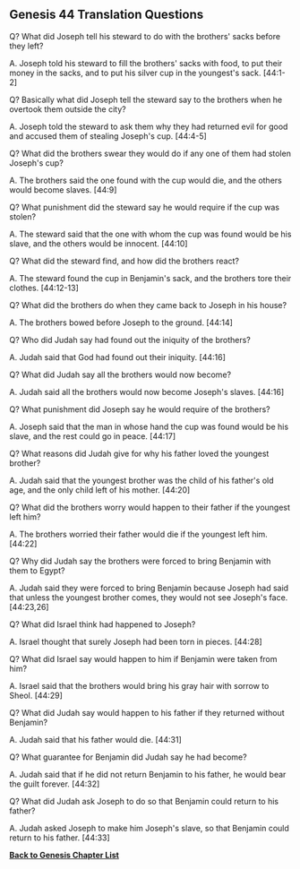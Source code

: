 ## Genesis 44 Translation Questions ##

Q? What did Joseph tell his steward to do with the brothers' sacks before they left?

A. Joseph told his steward to fill the brothers' sacks with food, to put their money in the sacks, and to put his silver cup in the youngest's sack. [44:1-2]

Q? Basically what did Joseph tell the steward say to the brothers when he overtook them outside the city?

A. Joseph told the steward to ask them why they had returned evil for good and accused them of stealing Joseph's cup. [44:4-5]

Q? What did the brothers swear they would do if any one of them had stolen Joseph's cup?

A. The brothers said the one found with the cup would die, and the others would become slaves. [44:9]

Q? What punishment did the steward say he would require if the cup was stolen?

A. The steward said that the one with whom the cup was found would be his slave, and the others would be innocent. [44:10]

Q? What did the steward find, and how did the brothers react?

A. The steward found the cup in Benjamin's sack, and the brothers tore their clothes. [44:12-13]

Q? What did the brothers do when they came back to Joseph in his house?

A. The brothers bowed before Joseph to the ground. [44:14]

Q? Who did Judah say had found out the iniquity of the brothers?

A. Judah said that God had found out their iniquity. [44:16]

Q? What did Judah say all the brothers would now become?

A. Judah said all the brothers would now become Joseph's slaves. [44:16]

Q? What punishment did Joseph say he would require of the brothers?

A. Joseph said that the man in whose hand the cup was found would be his slave, and the rest could go in peace. [44:17]

Q? What reasons did Judah give for why his father loved the youngest brother?

A. Judah said that the youngest brother was the child of his father's old age, and the only child left of his mother. [44:20]

Q? What did the brothers worry would happen to their father if the youngest left him?

A. The brothers worried their father would die if the youngest left him. [44:22]

Q? Why did Judah say the brothers were forced to bring Benjamin with them to Egypt?

A. Judah said they were forced to bring Benjamin because Joseph had said that unless the youngest brother comes, they would not see Joseph's face. [44:23,26]

Q? What did Israel think had happened to Joseph?

A. Israel thought that surely Joseph had been torn in pieces. [44:28]

Q? What did Israel say would happen to him if Benjamin were taken from him?

A. Israel said that the brothers would bring his gray hair with sorrow to Sheol. [44:29]

Q? What did Judah say would happen to his father if they returned without Benjamin?

A. Judah said that his father would die. [44:31]

Q? What guarantee for Benjamin did Judah say he had become?

A. Judah said that if he did not return Benjamin to his father, he would bear the guilt forever. [44:32]

Q? What did Judah ask Joseph to do so that Benjamin could return to his father?

A. Judah asked Joseph to make him Joseph's slave, so that Benjamin could return to his father. [44:33]

__[Back to Genesis Chapter List](./)__

